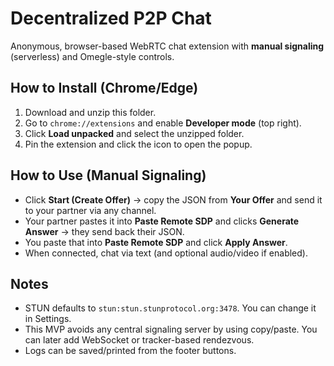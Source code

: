 # Decentralized  P2P Chat 
Anonymous, browser-based WebRTC chat extension with **manual signaling** (serverless) and Omegle-style controls.

## How to Install (Chrome/Edge)
1. Download and unzip this folder.
2. Go to `chrome://extensions` and enable **Developer mode** (top right).
3. Click **Load unpacked** and select the unzipped folder.
4. Pin the extension and click the icon to open the popup.

## How to Use (Manual Signaling)
- Click **Start (Create Offer)** → copy the JSON from **Your Offer** and send it to your partner via any channel.
- Your partner pastes it into **Paste Remote SDP** and clicks **Generate Answer** → they send back their JSON.
- You paste that into **Paste Remote SDP** and click **Apply Answer**.
- When connected, chat via text (and optional audio/video if enabled).

## Notes
- STUN defaults to `stun:stun.stunprotocol.org:3478`. You can change it in Settings.
- This MVP avoids any central signaling server by using copy/paste. You can later add WebSocket or tracker-based rendezvous.
- Logs can be saved/printed from the footer buttons.
